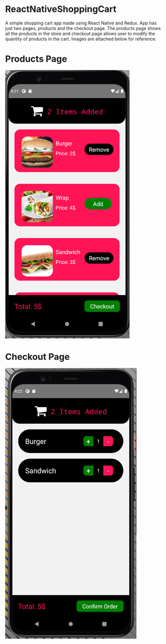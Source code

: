 # ReactNativeShoppingCart

A simple shopping cart app made using React Native and Redux. App has just two pages, products and the checkout page. The products page shows all the products in the store and checkout page allows user to modify the quantity of products in the cart. Images are attached below for reference: 

# Products Page
![Products Page](image1.PNG) 

# Checkout Page
![Checkout Page](image2.PNG)
